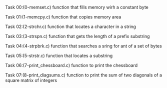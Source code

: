 Task 00:(0-memset.c)
function that fills memory wirh a constant byte

Task 01:(1-memcpy.c)
function that copies memory area

Task 02:(2-strchr.c)
function that locates a character in a string

Task 03:(3-strspn.c)
function that gets the length of a prefix substring

Task 04:(4-strpbrk.c)
function that searches a sring for ant of a set of bytes

Task 05:(5-strstr.c)
function that locates a substring

Task 06:(7-print_chessboard.c)
function to print the chessboard

Task 07:(8-print_diagsums.c)
function to print the sum of two diagonals of a square matrix of integers
